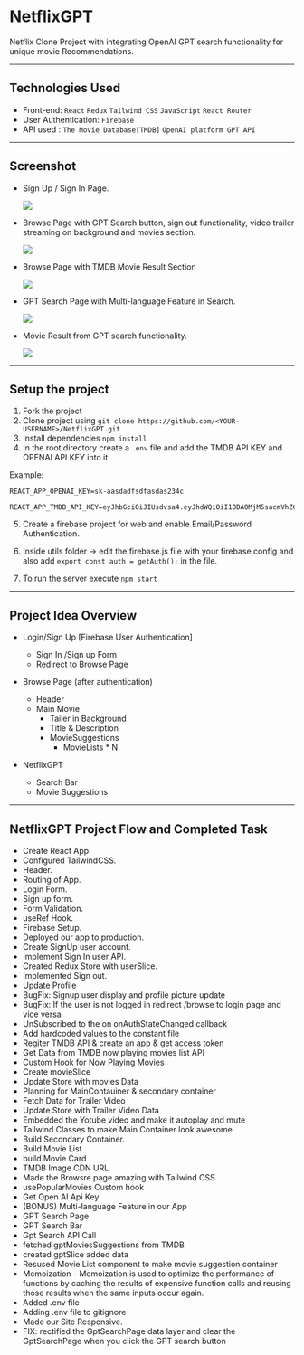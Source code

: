 # NetflixGPT

Netflix Clone Project with integrating OpenAI GPT search functionality for unique movie Recommendations.

---

## Technologies Used

- Front-end:
  `React`
  `Redux`
  `Tailwind CSS`
  `JavaScript`
  `React Router`
- User Authentication: `Firebase`
- API used : `The Movie Database[TMDB]` `OpenAI platform GPT API`

---

## Screenshot

- Sign Up / Sign In Page.

  ![](screenshot/SignInPage.png)

- Browse Page with GPT Search button, sign out functionality, video trailer streaming on background and movies section.

  ![](screenshot/BrowsePage.png)

- Browse Page with TMDB Movie Result Section

  ![](screenshot/BrowsePageResult.png)

- GPT Search Page with Multi-language Feature in Search.

  ![](screenshot/GPTsearchPage.png)

- Movie Result from GPT search functionality.

  ![](screenshot/GPTsearchMovieResults.png)

---

## Setup the project

1. Fork the project
2. Clone project using `git clone https://github.com/<YOUR-USERNAME>/NetflixGPT.git`
3. Install dependencies `npm install`
4. In the root directory create a `.env` file and add the TMDB API KEY and OPENAI API KEY into it.

Example:

```
REACT_APP_OPENAI_KEY=sk-aasdadfsdfasdas234c

REACT_APP_TMDB_API_KEY=eyJhbGciOiJIUsdvsa4.eyJhdWQiOiI1ODA0MjM5sacmVhZCJdLCJ2ZXJzaW9uIjoxfQ.5igOnTktDvXLZDPKIkIsdvsadvafv
```

5. Create a firebase project for web and enable Email/Password Authentication.
6. Inside utils folder -> edit the firebase.js file with your firebase config and also add `export const auth = getAuth();` in the file.

7. To run the server execute `npm start`

---

## Project Idea Overview

- Login/Sign Up [Firebase User Authentication]

  - Sign In /Sign up Form
  - Redirect to Browse Page

- Browse Page (after authentication)

  - Header
  - Main Movie
    - Tailer in Background
    - Title & Description
    - MovieSuggestions
      - MovieLists \* N

- NetflixGPT
  - Search Bar
  - Movie Suggestions

---

## NetflixGPT Project Flow and Completed Task

- Create React App.
- Configured TailwindCSS.
- Header.
- Routing of App.
- Login Form.
- Sign up form.
- Form Validation.
- useRef Hook.
- Firebase Setup.
- Deployed our app to production.
- Create SignUp user account.
- Implement Sign In user API.
- Created Redux Store with userSlice.
- Implemented Sign out.
- Update Profile
- BugFix: Signup user display and profile picture update
- BugFix: If the user is not logged in redirect /browse to login page and vice versa
- UnSubscribed to the on onAuthStateChanged callback
- Add hardcoded values to the constant file
- Regiter TMDB API & create an app & get access token
- Get Data from TMDB now playing movies list API
- Custom Hook for Now Playing Movies
- Create movieSlice
- Update Store with movies Data
- Planning for MainContauiner & secondary container
- Fetch Data for Trailer Video
- Update Store with Trailer Video Data
- Embedded the Yotube video and make it autoplay and mute
- Tailwind Classes to make Main Container look awesome
- Build Secondary Container.
- Build Movie List
- build Movie Card
- TMDB Image CDN URL
- Made the Browsre page amazing with Tailwind CSS
- usePopularMovies Custom hook
- Get Open AI Api Key
- (BONUS) Multi-language Feature in our App
- GPT Search Page
- GPT Search Bar
- Gpt Search API Call
- fetched gptMoviesSuggestions from TMDB
- created gptSlice added data
- Resused Movie List component to make movie suggestion container
- Memoization - Memoization is used to optimize the performance of functions by caching the results of expensive function calls and reusing those results when the same inputs occur again.
- Added .env file
- Adding .env file to gitignore
- Made our Site Responsive.
- FIX: rectified the GptSearchPage data layer and clear the GptSearchPage when you click the GPT search button

